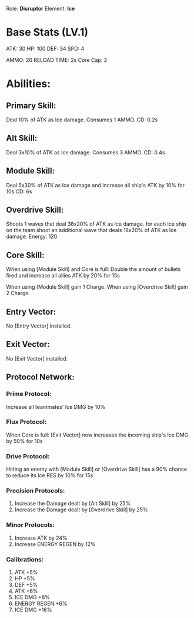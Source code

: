 
Role: **Disruptor**
Element: **Ice**

# Base Stats (LV.1)

ATK: 30
HP: 100
DEF: 34
SPD: 4

AMMO: 20
RELOAD TIME: 2s
Core Cap: 2

# Abilities:

## Primary Skill:
Deal 10% of ATK as Ice damage.
Consumes 1 AMMO.
CD: 0.2s

## Alt Skill:
Deal 3x10% of ATK as Ice damage.
Consumes 3 AMMO.
CD: 0.4s

## Module Skill: 
Deal 5x30% of ATK as Ice damage and increase all ship's ATK by 10% for 10s
CD: 6s
## Overdrive Skill:
Shoots 1 waves that deal 36x20% of ATK as Ice damage. for each Ice ship on the team shoot an additional wave that deals 18x20% of ATK as Ice damage.
Energy: 120

## Core Skill:
When using [Module Skill] and Core is full: Double the amount of bullets fired and increase all allies ATK by 20% for 15s

When using [Module Skill] gain 1 Charge.
When using [Overdrive Skill] gain 2 Charge.

## Entry Vector:
No [Entry Vector] installed.

## Exit Vector:
No [Exit Vector] installed.
## Protocol Network:

### Prime Protocol:
Increase all teammates' Ice DMG by 10%

### Flux Protocol:
When Core is full: [Exit Vector] now increases the incoming ship's Ice DMG by 50% for 10s

### Drive Protocol:
Hitting an enemy with [Module Skill] or [Overdrive Skill] has a 90% chance to reduce its Ice RES by 10% for 15s

### Precision Protocols:
1. Increase the Damage dealt by [Alt Skill] by 25%
2. Increase the Damage dealt by [Overdrive Skill] by 25%

### Minor Protocols: 
1. Increase ATK by 24%
2. Increase ENERGY REGEN by 12%

### Calibrations:
1. ATK +5%
2. HP +5%
3. DEF +5%
4. ATK +6%
5. ICE DMG +8%
6. ENERGY REGEN +6%
7. ICE DMG +16%